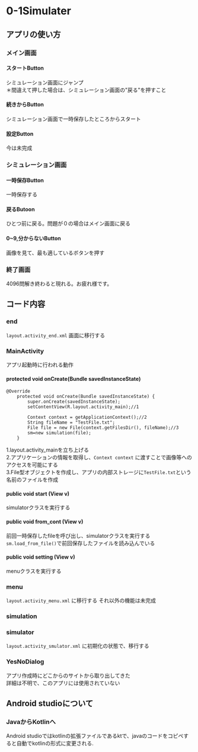 # 0-1Simulater
## アプリの使い方
### メイン画面
#### スタートButton
シミュレーション画面にジャンプ  
＊間違えて押した場合は、シミュレーション画面の"戻る"を押すこと
#### 続きからButton
シミュレーション画面で一時保存したところからスタート
#### 設定Button
今は未完成
### シミュレーション画面
#### 一時保存Button
一時保存する
#### 戻るButoon
ひとつ前に戻る。問題が０の場合はメイン画面に戻る
#### 0~9,分からないButton
画像を見て、最も適しているボタンを押す
### 終了画面
4096問解き終わると現れる。お疲れ様です。
## コード内容
### end
```layout.activity_end.xml``` 画面に移行する
### MainActivity
アプリ起動時に行われる動作
#### protected void onCreate(Bundle savedInstanceState)
```
@Override
    protected void onCreate(Bundle savedInstanceState) {
        super.onCreate(savedInstanceState);
        setContentView(R.layout.activity_main);//1

        Context context = getApplicationContext();//2
        String fileName = "TestFile.txt";
        File file = new File(context.getFilesDir(), fileName);//3
        sm=new simulation(file);
    }
```
1.layout.activity_mainを立ち上げる    
2.アプリケーションの情報を取得し、```Context context``` に渡すことで画像等へのアクセスを可能にする    
3.File型オブジェクトを作成し、アプリの内部ストレージに```TestFile.txt```という名前のファイルを作成

#### public void start (View v)
simulatorクラスを実行する

#### public void from_cont (View v)
前回一時保存したfileを呼び出し、simulatorクラスを実行する
```sm.load_from_file()```で前回保存したファイルを読み込んでいる

#### public void setting (View v)
menuクラスを実行する

### menu
```layout.activity_menu.xml``` に移行する
それ以外の機能は未完成

### simulation
### simulator
```layout.activity_smulator.xml``` に初期化の状態で、移行する
### YesNoDialog
アプリ作成時にどこからのサイトから取り出してきた    
詳細は不明で、このアプリには使用されていない
## Android studioについて
### JavaからKotlinへ
Android studioではkotlinの拡張ファイルであるktで、javaのコードをコピペすると自動でkotlinの形式に変更される.
